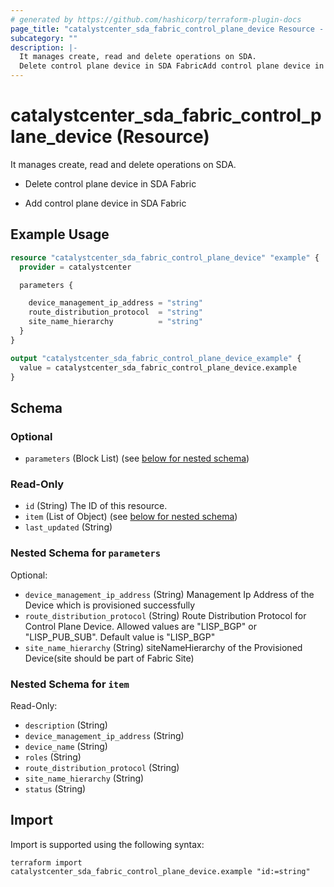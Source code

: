 ```yaml
---
# generated by https://github.com/hashicorp/terraform-plugin-docs
page_title: "catalystcenter_sda_fabric_control_plane_device Resource - terraform-provider-catalystcenter"
subcategory: ""
description: |-
  It manages create, read and delete operations on SDA.
  Delete control plane device in SDA FabricAdd control plane device in SDA Fabric
---
```


# catalystcenter_sda_fabric_control_plane_device (Resource)

It manages create, read and delete operations on SDA.

- Delete control plane device in SDA Fabric

- Add control plane device in SDA Fabric

## Example Usage

```terraform
resource "catalystcenter_sda_fabric_control_plane_device" "example" {
  provider = catalystcenter

  parameters {

    device_management_ip_address = "string"
    route_distribution_protocol  = "string"
    site_name_hierarchy          = "string"
  }
}

output "catalystcenter_sda_fabric_control_plane_device_example" {
  value = catalystcenter_sda_fabric_control_plane_device.example
}
```

<!-- schema generated by tfplugindocs -->
## Schema

### Optional

- `parameters` (Block List) (see [below for nested schema](#nestedblock--parameters))

### Read-Only

- `id` (String) The ID of this resource.
- `item` (List of Object) (see [below for nested schema](#nestedatt--item))
- `last_updated` (String)

<a id="nestedblock--parameters"></a>
### Nested Schema for `parameters`

Optional:

- `device_management_ip_address` (String) Management Ip Address of the Device which is provisioned successfully
- `route_distribution_protocol` (String) Route Distribution Protocol for Control Plane Device. Allowed values are "LISP_BGP" or "LISP_PUB_SUB". Default value is "LISP_BGP"
- `site_name_hierarchy` (String) siteNameHierarchy of the Provisioned Device(site should be part of Fabric Site)


<a id="nestedatt--item"></a>
### Nested Schema for `item`

Read-Only:

- `description` (String)
- `device_management_ip_address` (String)
- `device_name` (String)
- `roles` (String)
- `route_distribution_protocol` (String)
- `site_name_hierarchy` (String)
- `status` (String)

## Import

Import is supported using the following syntax:

```shell
terraform import catalystcenter_sda_fabric_control_plane_device.example "id:=string"
```
